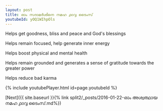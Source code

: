 ```yaml
---
layout: post
title: ഓം സദാമർശിനെ നമഹ ൧൦൮ ടൈംസ്
youtubeId: yOQ1WIhpOls
---
```

 
 
Helps get goodness, bliss and peace and God's blessings
 
Helps remain focused, help generate inner energy 
 
Helps boost physical and mental health 
 
Helps remain grounded and generates a sense of gratitude towards the greater power 
 
Helps reduce bad karma
 
 
 
 


{% include youtubePlayer.html id=page.youtubeId %}
 
[Next]({{ site.baseurl }}{% link  split2/_posts/2016-01-22-ഓം അശ്വത്ഥായ നമഹ ൧൦൮ ടൈംസ്.md%})
 
